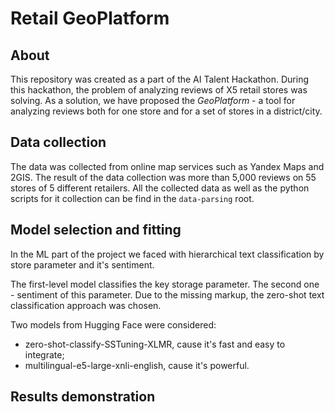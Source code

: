 # Retail GeoPlatform
## About
This repository was created as a part of the AI Talent Hackathon. During this hackathon, the problem of analyzing reviews of X5 retail stores was solving. As a solution, we have proposed the *GeoPlatform* - a tool for analyzing reviews both for one store and for a set of stores in a district/city.

## Data collection
The data was collected from online map services such as Yandex Maps and 2GIS. The result of the data collection was more than 5,000 reviews on 55 stores of 5 different retailers. All the collected data as well as the python scripts for it collection can be find in the `data-parsing` root.

## Model selection and fitting
In the ML part of the project we faced with hierarchical text classification by store parameter and it's sentiment.

The first-level model classifies the key storage parameter. The second one - sentiment of this parameter. Due to the missing markup, the zero-shot text classification approach was chosen.

Two models from Hugging Face were considered:
- zero-shot-classify-SSTuning-XLMR, cause it's fast and easy to integrate;
- multilingual-e5-large-xnli-english, cause it's powerful.



## Results demonstration
